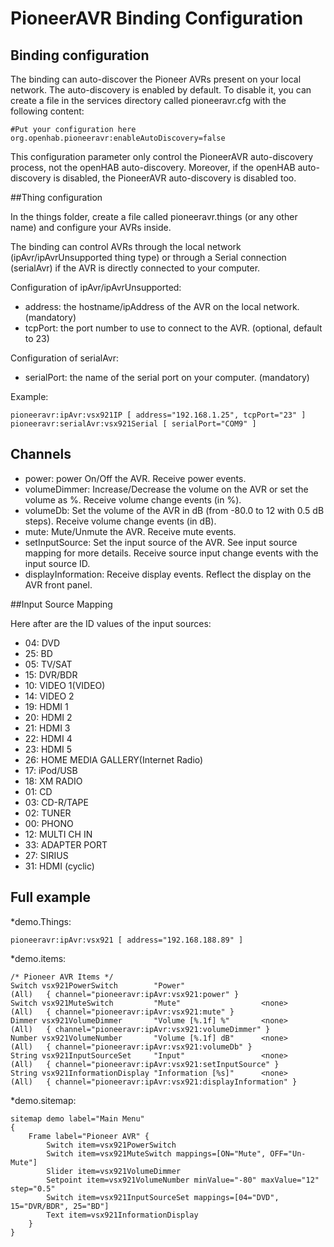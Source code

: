 # PioneerAVR Binding Configuration

## Binding configuration

The binding can auto-discover the Pioneer AVRs present on your local network. The auto-discovery is enabled by default. To disable it, you can create a file in the services directory called pioneeravr.cfg with the following content:

```
#Put your configuration here
org.openhab.pioneeravr:enableAutoDiscovery=false
```

This configuration parameter only control the PioneerAVR auto-discovery process, not the openHAB auto-discovery. Moreover,
if the openHAB auto-discovery is disabled, the PioneerAVR auto-discovery is disabled too.

##Thing configuration

In the things folder, create a file called pioneeravr.things (or any other name) and configure your AVRs inside.

The binding can control AVRs through the local network (ipAvr/ipAvrUnsupported thing type) or through a Serial connection (serialAvr) if the AVR is directly connected to your computer.


Configuration of ipAvr/ipAvrUnsupported:
* address: the hostname/ipAddress of the AVR on the local network. (mandatory)
* tcpPort: the port number to use to connect to the AVR. (optional, default to 23)


Configuration of serialAvr:
* serialPort: the name of the serial port on your computer. (mandatory)

Example:

```
pioneeravr:ipAvr:vsx921IP [ address="192.168.1.25", tcpPort="23" ]
pioneeravr:serialAvr:vsx921Serial [ serialPort="COM9" ]
```


## Channels

* power: power On/Off the AVR. Receive power events.
* volumeDimmer: Increase/Decrease the volume on the AVR or set the volume as %. Receive volume change events (in %).  
* volumeDb: Set the volume of the AVR in dB (from -80.0 to 12 with 0.5 dB steps). Receive volume change events (in dB).
* mute: Mute/Unmute the AVR. Receive mute events.
* setInputSource: Set the input source of the AVR. See input source mapping for more details. Receive source input change events with the input source ID.
* displayInformation: Receive display events. Reflect the display on the AVR front panel.


##Input Source Mapping

Here after are the ID values of the input sources:

* 04: DVD
* 25: BD
* 05: TV/SAT
* 15: DVR/BDR
* 10: VIDEO 1(VIDEO)
* 14: VIDEO 2
* 19: HDMI 1
* 20: HDMI 2
* 21: HDMI 3
* 22: HDMI 4
* 23: HDMI 5
* 26: HOME MEDIA GALLERY(Internet Radio)
* 17: iPod/USB
* 18: XM RADIO
* 01: CD
* 03: CD-R/TAPE
* 02: TUNER
* 00: PHONO
* 12: MULTI CH IN
* 33: ADAPTER PORT
* 27: SIRIUS
* 31: HDMI (cyclic)


## Full example

*demo.Things:

```
pioneeravr:ipAvr:vsx921 [ address="192.168.188.89" ]
```

*demo.items:

```
/* Pioneer AVR Items */
Switch vsx921PowerSwitch		"Power"								(All)	{ channel="pioneeravr:ipAvr:vsx921:power" }
Switch vsx921MuteSwitch			"Mute"					<none>		(All)	{ channel="pioneeravr:ipAvr:vsx921:mute" }
Dimmer vsx921VolumeDimmer		"Volume [%.1f] %"		<none>		(All)	{ channel="pioneeravr:ipAvr:vsx921:volumeDimmer" }
Number vsx921VolumeNumber		"Volume [%.1f] dB"		<none>		(All)	{ channel="pioneeravr:ipAvr:vsx921:volumeDb" }
String vsx921InputSourceSet		"Input"					<none>		(All)	{ channel="pioneeravr:ipAvr:vsx921:setInputSource" }
String vsx921InformationDisplay "Information [%s]"		<none> 		(All)	{ channel="pioneeravr:ipAvr:vsx921:displayInformation" }
```

*demo.sitemap:

```
sitemap demo label="Main Menu"
{
	Frame label="Pioneer AVR" {
		Switch item=vsx921PowerSwitch
		Switch item=vsx921MuteSwitch mappings=[ON="Mute", OFF="Un-Mute"] 
		Slider item=vsx921VolumeDimmer
		Setpoint item=vsx921VolumeNumber minValue="-80" maxValue="12" step="0.5"
		Switch item=vsx921InputSourceSet mappings=[04="DVD", 15="DVR/BDR", 25="BD"]
		Text item=vsx921InformationDisplay
	}
}
```



